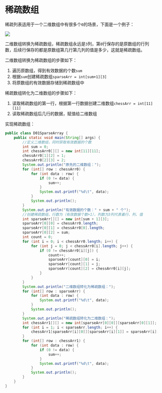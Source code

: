 # 稀疏数组

稀疏列表适用于一个二维数组中有很多个`0`的场景，下面是一个例子：

![](https://img-blog.csdnimg.cn/3799447415f8488f81a9b45a90ebbe0c.png?x-oss-process=image/watermark,type_ZHJvaWRzYW5zZmFsbGJhY2s,shadow_50,text_Q1NETiBAQ3JBY0tlUi0x,size_20,color_FFFFFF,t_70,g_se,x_16)

二维数组转换为稀疏数组，稀疏数组永远是`3`列，第`0`行保存的是原数组的行列数，后续行保存的都是原数组第几行第几列的值是多少，这就是稀疏数组。

二维数组转换为稀疏数组的步骤如下：

1. 遍历原数组，得到有效数据的个数`sum`
2. 根据`sum`创建稀疏数组`sparseArr = int[sum+1][3]`
3. 将原数组的有效数据存储到稀疏数组中

稀疏数组转化为二维数组的步骤如下：

1. 读取稀疏数组的第一行，根据第一行数据创建二维数组`chessArr = int[11][11]`
2. 读取稀疏数组后几行的数据，赋值给二维数组

实现稀疏数组：

```java
public class D01SparseArray {
    public static void main(String[] args) {
        //定义二维数组，同时获取有效数据的个数
        int sum = 0;
        int chessArr0[][] = new int[11][11];
        chessArr0[1][2] = 1;
        chessArr0[2][3] = 2;
        System.out.println("原先的二维数组：");
        for (int[] row : chessArr0) {
            for (int data : row) {
                if (0 != data) {
                    sum++;
                }
                System.out.printf("%d\t", data);
            }
            System.out.println();
        }
        System.out.println("有效数据的个数：" + sum + " 个");
        //创建稀疏数组，行数为（有效数据个数+1），列数为3列代表着行、列、值
        int sparseArr[][] = new int[sum + 1][3];
        sparseArr[0][0] = chessArr0.length;
        sparseArr[0][1] = chessArr0[0].length;
        sparseArr[0][2] = sum;
        int count = 0;
        for (int i = 0; i < chessArr0.length; i++) {
            for (int j = 0; j < chessArr0[i].length; j++) {
                if (0 != chessArr0[i][j]) {
                    count++;
                    sparseArr[count][0] = i;
                    sparseArr[count][1] = j;
                    sparseArr[count][2] = chessArr0[i][j];
                }
            }
        }
        System.out.println("二维数组转化为稀疏数组：");
        for (int[] row : sparseArr) {
            for (int data : row) {
                System.out.printf("%d\t", data);
            }
            System.out.println();
        }
        System.out.println("稀疏数组转化为二维数组：");
        int chessArr1[][] = new int[sparseArr[0][0]][sparseArr[0][1]];
        for (int i = 1; i < sparseArr.length; i++) {
            chessArr1[sparseArr[i][0]][sparseArr[i][1]] = sparseArr[i][2];
        }
        for (int[] row : chessArr1) {
            for (int data : row) {
                if (0 != data) {
                    sum++;
                }
                System.out.printf("%d\t", data);
            }
            System.out.println();
        }
    }
}
```

